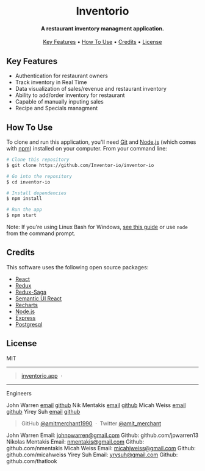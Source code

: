 <h1 align="center">
   Inventorio
  <br>
</h1>

<h4 align="center">A restaurant inventory managment application.</h4>

<p align="center">
  <a href="#key-features">Key Features</a> •
  <a href="#how-to-use">How To Use</a> •
  <a href="#credits">Credits</a> •
  <a href="#license">License</a>
</p>

## Key Features

- Authentication for restaurant owners
- Track inventory in Real Time
- Data visualization of sales/revenue and restaurant inventory
- Ability to add/order inventory for restaurant
- Capable of manually inputing sales
- Recipe and Specials managment

## How To Use

To clone and run this application, you'll need [Git](https://git-scm.com) and [Node.js](https://nodejs.org/en/download/) (which comes with [npm](http://npmjs.com)) installed on your computer. From your command line:

```bash
# Clone this repository
$ git clone https://github.com/Inventor-io/inventor-io

# Go into the repository
$ cd inventor-io

# Install dependencies
$ npm install

# Run the app
$ npm start
```

Note: If you're using Linux Bash for Windows, [see this guide](https://www.howtogeek.com/261575/how-to-run-graphical-linux-desktop-applications-from-windows-10s-bash-shell/) or use `node` from the command prompt.

## Credits

This software uses the following open source packages:

- [React](https://reactjs.org/)
- [Redux](https://redux.js.org/)
- [Redux-Saga](https://redux-saga.js.org/)
- [Semantic UI React](https://react.semantic-ui.com/)
- [Recharts](http://recharts.org/en-US)
- [Node.js](https://nodejs.org/)
- [Express](https://expressjs.com/)
- [Postgresql](https://www.postgresql.org/)

## License

MIT

---

> [inventorio.app](https://www.inventorio.app) &nbsp;&middot;&nbsp;

---

Engineers

John Warren
[email](mailto:johnpwarren@gmail.com)
[github](https://github.com/jpwarren13)
Nik Mentakis
[email](mailto:nmentakis@gmail.com)
[github](github.com/nmentakis)
Micah Weiss
[email](mailto:micahjweiss@gmail.com)
[github](https://github.com/micahweiss)
Yirey Suh
[email](mailto:yrysuh@gmail.com)
[github](https://github.com/thatlook)

> GitHub [@amitmerchant1990](https://github.com/amitmerchant1990) &nbsp;&middot;&nbsp;
> Twitter [@amit_merchant](https://twitter.com/amit_merchant)

John Warren
Email: johnpwarren@gmail.com
Github: github.com/jpwarren13
Nikolas Mentakis
Email: nmentakis@gmail.com
Github: github.com/nmentakis
Micah Weiss
Email: micahjweiss@gmail.com
Github: github.com/micahweiss
Yirey Suh
Email: yrysuh@gmail.com
Github: github.com/thatlook
